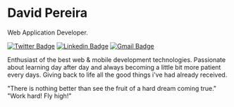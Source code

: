 # David Pereira 

Web Application Developer.

[![Twitter Badge](https://img.shields.io/badge/-@DavidPe05133592-6633cc?style=flat-square&labelColor=6633cc&logo=twitter&logoColor=white&link=https://twitter.com/DavidPe05133592)](https://twitter.com/DavidPe05133592) 
[![Linkedin Badge](https://img.shields.io/badge/-David%20Pereira-6633cc?style=flat-square&logo=Linkedin&logoColor=white&link=https://www.linkedin.com/in/david-j-m-pereira)](https://https://www.linkedin.com/in/david-j-m-pereira/) 
[![Gmail Badge](https://img.shields.io/badge/-davidjmarinhopereira@gmail.com-6633cc?style=flat-square&logo=Gmail&logoColor=white&link=mailto:davidjmarinhopereira@gmail.com)](mailto:davidjmarinhopereira@gmail.com)

Enthusiast of the best web & mobile development technologies.
Passionate about learning day after day and always becoming a little bit more patient every days. Giving back to life all the good things i've had already received. 


"There is nothing better than see the fruit of a hard dream coming true." "Work hard! Fly high!"
